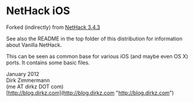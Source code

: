 NetHack iOS
===========

Forked (indirectly) from [NetHack
3.4.3](https://github.com/Vanilla-NetHack/NetHack)

See also the README in the top folder of this distribution for information about
Vanilla NetHack.

This can be seen as common base for various iOS (and maybe even OS X) ports. It
contains some basic files.

January 2012  
Dirk Zimmermann  
(me AT dirkz DOT com)  
[http://blog.dirkz.com](http://blog.dirkz.com "http://blog.dirkz.com")

